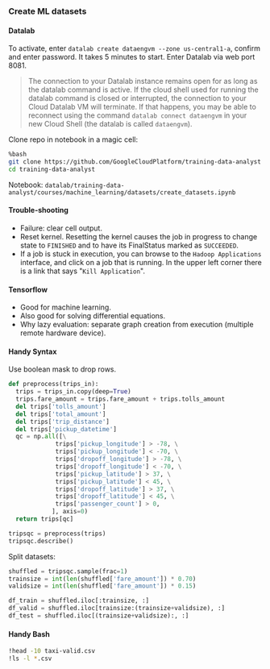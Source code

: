 ### Create ML datasets 

#### Datalab
To activate, enter `datalab create dataengvm --zone us-central1-a`, confirm and enter password. It takes 5 minutes to start. Enter Datalab via web port 8081.

> The connection to your Datalab instance remains open for as long as the datalab command is active. If the cloud shell used for running the datalab command is closed or interrupted, the connection to your Cloud Datalab VM will terminate. If that happens, you may be able to reconnect using the command `datalab connect dataengvm` in your new Cloud Shell (the datalab is called `dataengvm`).

Clone repo in notebook in a magic cell:

```bash
%bash
git clone https://github.com/GoogleCloudPlatform/training-data-analyst
cd training-data-analyst
```

Notebook: `datalab/training-data-analyst/courses/machine_learning/datasets/create_datasets.ipynb`

#### Trouble-shooting
* Failure: clear cell output.
* Reset kernel. Resetting the kernel causes the job in progress to change state to `FINISHED` and to have its FinalStatus marked as `SUCCEEDED`.
* If a job is stuck in execution, you can browse to the `Hadoop Applications` interface, and click on a job that is running. In the upper left corner there is a link that says "`Kill Application`".

#### Tensorflow
* Good for machine learning.
* Also good for solving differential equations.
* Why lazy evaluation: separate graph creation from execution (multiple remote hardware device).


#### Handy Syntax
Use boolean mask to drop rows.

```Python
def preprocess(trips_in):
  trips = trips_in.copy(deep=True)
  trips.fare_amount = trips.fare_amount + trips.tolls_amount
  del trips['tolls_amount']
  del trips['total_amount']
  del trips['trip_distance']
  del trips['pickup_datetime']
  qc = np.all([\
             trips['pickup_longitude'] > -78, \
             trips['pickup_longitude'] < -70, \
             trips['dropoff_longitude'] > -78, \
             trips['dropoff_longitude'] < -70, \
             trips['pickup_latitude'] > 37, \
             trips['pickup_latitude'] < 45, \
             trips['dropoff_latitude'] > 37, \
             trips['dropoff_latitude'] < 45, \
             trips['passenger_count'] > 0,
            ], axis=0)
  return trips[qc]

tripsqc = preprocess(trips)
tripsqc.describe()
```

Split datasets:

```Python
shuffled = tripsqc.sample(frac=1)
trainsize = int(len(shuffled['fare_amount']) * 0.70)
validsize = int(len(shuffled['fare_amount']) * 0.15)

df_train = shuffled.iloc[:trainsize, :]
df_valid = shuffled.iloc[trainsize:(trainsize+validsize), :]
df_test = shuffled.iloc[(trainsize+validsize):, :]
```

#### Handy Bash
```Bash
!head -10 taxi-valid.csv
!ls -l *.csv
```
